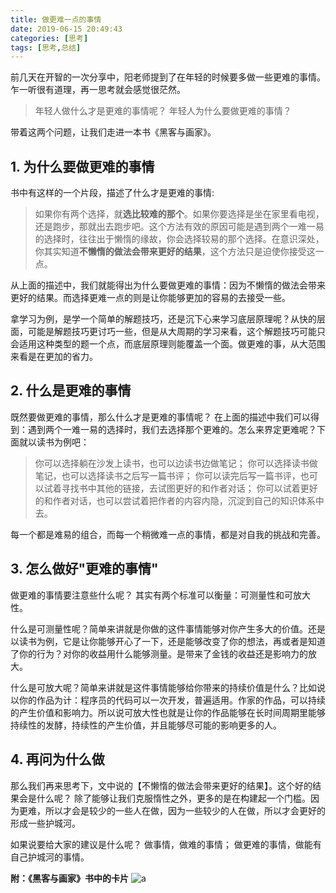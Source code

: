 ```yaml
---
title: 做更难一点的事情
date: 2019-06-15 20:49:43
categories: [思考]
tags: [思考,总结]
---
```


前几天在开智的一次分享中，阳老师提到了在年轻的时候要多做一些更难的事情。乍一听很有道理，再一思考就会感觉很茫然。

> 年轻人做什么才是更难的事情呢？
> 年轻人为什么要做更难的事情？

带着这两个问题，让我们走进一本书《黑客与画家》。

<!-- more -->

## 1. 为什么要做更难的事情

书中有这样的一个片段，描述了什么才是更难的事情:
> 如果你有两个选择，就**选比较难的那个**。如果你要选择是坐在家里看电视，还是跑步，那就出去跑步吧。这个方法有效的原因可能是遇到两个一难一易的选择时，往往出于懒惰的缘故，你会选择较易的那个选择。在意识深处，你其实知道**不懒惰的做法会带来更好的结果**，这个方法只是迫使你接受这一点。

从上面的描述中，我们就能得出为什么要做更难的事情：因为不懒惰的做法会带来更好的结果。而选择更难一点的则是让你能够更加的容易的去接受一些。

拿学习为例，是学一个简单的解题技巧，还是沉下心来学习底层原理呢？从快的层面，可能是解题技巧更讨巧一些，但是从大周期的学习来看，这个解题技巧可能只会适用这种类型的题一个点，而底层原理则能覆盖一个面。做更难的事，从大范围来看是在更加的省力。

## 2. 什么是更难的事情

既然要做更难的事情，那么什么才是更难的事情呢？
在上面的描述中我们可以得到：遇到两个一难一易的选择时，我们去选择那个更难的。怎么来界定更难呢？下面就以读书为例吧：

>你可以选择躺在沙发上读书，也可以边读书边做笔记；
>你可以选择读书做笔记，也可以选择读书之后写一篇书评；
>你可以读完后写一篇书评，也可以试着寻找书中其他的链接，去试图更好的和作者对话；
>你可以试着更好的和作者对话，也可以尝试着把作者的内容内隐，沉淀到自己的知识体系中去。

每一个都是难易的组合，而每一个稍微难一点的事情，都是对自我的挑战和完善。

## 3. 怎么做好"更难的事情"

做更难的事情要注意些什么呢？
其实有两个标准可以衡量：可测量性和可放大性。

什么是可测量性呢？简单来讲就是你做的这件事情能够对你产生多大的价值。还是以读书为例，它是让你能够开心了一下，还是能够改变了你的想法，再或者是知道了你的行为？对你的收益用什么能够测量。是带来了金钱的收益还是影响力的放大。

什么是可放大呢？简单来讲就是这件事情能够给你带来的持续价值是什么？比如说以你的作品为计：程序员的代码可以一次开发，普遍适用。作家的作品，可以持续的产生价值和影响力。所以说可放大性也就是让你的作品能够在长时间周期里能够持续性的发酵，持续性的产生价值，并且能够尽可能的影响更多的人。

## 4.  再问为什么做

那么我们再来思考下，文中说的【不懒惰的做法会带来更好的结果】。这个好的结果会是什么呢？
除了能够让我们克服惰性之外，更多的是在构建起一个门槛。因为更难，所以才会是较少的一些人在做，因为一些较少的人在做，所以才会更好的形成一些护城河。

如果说要给大家的建议是什么呢？
做事情，做难的事情；
做更难的事情，做能有自己护城河的事情。

**附：《黑客与画家》书中的卡片**
![a](https://imagerepos.oss-cn-beijing.aliyuncs.com/images/20190617211102.png)